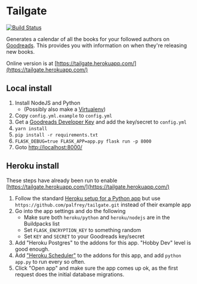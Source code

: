 Tailgate
========
[![Build Status](https://travis-ci.com/palfrey/tailgate.svg?branch=master)](https://travis-ci.com/palfrey/tailgate)

Generates a calendar of all the books for your followed authors on [Goodreads](https://www.goodreads.com). 
This provides you with information on when they're releasing new books.

Online version is at [https://tailgate.herokuapp.com/](https://tailgate.herokuapp.com/)

Local install
-------------
1. Install NodeJS and Python
    * (Possibly also make a [Virtualenv](https://virtualenv.pypa.io/en/stable/userguide/#usage))
2. Copy `config.yml.example` to `config.yml`
3. Get a [Goodreads Developer Key](https://www.goodreads.com/api/keys) and add the key/secret to `config.yml`
4. `yarn install`
5. `pip install -r requirements.txt`
6. `FLASK_DEBUG=true FLASK_APP=app.py flask run -p 8000`
7. Goto [http://localhost:8000/](http://localhost:8000/)

Heroku install
--------------
These steps have already been run to enable [https://tailgate.herokuapp.com/](https://tailgate.herokuapp.com/)

1. Follow the standard [Heroku setup for a Python app](https://devcenter.heroku.com/articles/getting-started-with-python#introduction) but use `https://github.com/palfrey/tailgate.git` instead of their example app
2. Go into the app settings and do the following   
    * Make sure both `heroku/python` and `heroku/nodejs` are in the Buildpacks list
    * Set `FLASK_ENCRYPTION_KEY` to something random
    * Set `KEY` and `SECRET` to your Goodreads key/secret
3. Add "Heroku Postgres" to the addons for this app. "Hobby Dev" level is good enough.
4. Add ["Heroku Scheduler"](https://elements.heroku.com/addons/scheduler) to the addons for this app, and add `python app.py` to run every so often.
5. Click "Open app" and make sure the app comes up ok, as the first request does the initial database migrations.
